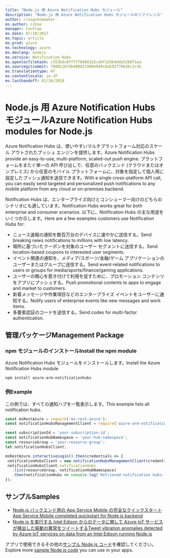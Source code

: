 ```yaml
---
title: "Node.js 用 Azure Notification Hubs モジュール"
description: "Node.js 用 Azure Notification Hubs モジュールのリファレンス"
author: craigshoemaker
ms.author: cshoe
manager: routlaw
ms.date: 07/18/2017
ms.topic: article
ms.prod: azure
ms.technology: azure
ms.devlang: nodejs
ms.service: Notification Hubs
ms.openlocfilehash: c353bdc0fff7784881b5cd4f1d3b4dda5268f1ea
ms.sourcegitcommit: 78001187db408d21909e949c8a592f76626c2c3b
ms.translationtype: HT
ms.contentlocale: ja-JP
ms.lasthandoff: 01/26/2018
---
```

# <a name="azure-notification-hubs-modules-for-nodejs"></a><span data-ttu-id="07df7-103">Node.js 用 Azure Notification Hubs モジュール</span><span class="sxs-lookup"><span data-stu-id="07df7-103">Azure Notification Hubs modules for Node.js</span></span>

<span data-ttu-id="07df7-104">Azure Notification Hubs は、使いやすいマルチプラットフォーム対応のスケール アウトされたプッシュ エンジンを提供します。</span><span class="sxs-lookup"><span data-stu-id="07df7-104">Azure Notification Hubs provide an easy-to-use, multi-platform, scaled-out push engine.</span></span> <span data-ttu-id="07df7-105">プラットフォームをまたぐ単一の API 呼び出しで、任意のバックエンド (クラウドまたはオンプレミス) から任意のモバイル プラットフォームに、対象を指定して個人用に設定したプッシュ通知を送信できます。</span><span class="sxs-lookup"><span data-stu-id="07df7-105">With a single cross-platform API call, you can easily send targeted and personalized push notifications to any mobile platform from any cloud or on-premises backend.</span></span>

<span data-ttu-id="07df7-106">Notification Hubs は、エンタープライズ向けとコンシューマー向けのどちらのシナリオにも適しています。</span><span class="sxs-lookup"><span data-stu-id="07df7-106">Notification Hubs works great for both enterprise and consumer scenarios.</span></span> <span data-ttu-id="07df7-107">以下に、Notification Hubs の主な用途をいくつか示します。</span><span class="sxs-lookup"><span data-stu-id="07df7-107">Here are a few examples customers use Notification Hubs for:</span></span>
- <span data-ttu-id="07df7-108">ニュース速報の通知を数百万台のデバイスに速やかに送信する。</span><span class="sxs-lookup"><span data-stu-id="07df7-108">Send breaking news notifications to millions with low latency.</span></span>
- <span data-ttu-id="07df7-109">場所に基づいたクーポンを対象のユーザー セグメントに送信する。</span><span class="sxs-lookup"><span data-stu-id="07df7-109">Send location-based coupons to interested user segments.</span></span>
- <span data-ttu-id="07df7-110">イベント関連の通知を、メディア/スポーツ/金融/ゲーム アプリケーションのユーザーまたはグループに送信する。</span><span class="sxs-lookup"><span data-stu-id="07df7-110">Send event-related notifications to users or groups for media/sports/finance/gaming applications.</span></span>
- <span data-ttu-id="07df7-111">ユーザーの関心を惹き付けて利用を促すために、プロモーション コンテンツをアプリにプッシュする。</span><span class="sxs-lookup"><span data-stu-id="07df7-111">Push promotional contents to apps to engage and market to customers.</span></span>
- <span data-ttu-id="07df7-112">新着メッセージや作業項目などのエンタープライズ イベントをユーザーに通知する。</span><span class="sxs-lookup"><span data-stu-id="07df7-112">Notify users of enterprise events like new messages and work items.</span></span>
- <span data-ttu-id="07df7-113">多要素認証のコードを送信する。</span><span class="sxs-lookup"><span data-stu-id="07df7-113">Send codes for multi-factor authentication.</span></span>

## <a name="management-package"></a><span data-ttu-id="07df7-114">管理パッケージ</span><span class="sxs-lookup"><span data-stu-id="07df7-114">Management Package</span></span>

### <a name="install-the-npm-module"></a><span data-ttu-id="07df7-115">npm モジュールのインストール</span><span class="sxs-lookup"><span data-stu-id="07df7-115">Install the npm module</span></span>

<span data-ttu-id="07df7-116">Azure Notification Hubs モジュールをインストールします。</span><span class="sxs-lookup"><span data-stu-id="07df7-116">Install the Azure Notification Hubs module</span></span> 

```bash
npm install azure-arm-notificationhubs
```

### <a name="example"></a><span data-ttu-id="07df7-117">例</span><span class="sxs-lookup"><span data-stu-id="07df7-117">Example</span></span>

<span data-ttu-id="07df7-118">この例では、すべての通知ハブを一覧表示します。</span><span class="sxs-lookup"><span data-stu-id="07df7-118">This example lists all notification hubs.</span></span>

 ```javascript
const msRestAzure = require('ms-rest-azure');
const notificationHubsManagementClient = require('azure-arm-notificationhubs');

const subscriptionId = 'your-subscription-id';
const notificationHubNamespace = 'your-hub-namespace';
const resourceGroup = 'your-resource-group';
let notificationHubsClient;

msRestAzure.interactiveLogin().then(credentials => {
  notificationHubsClient = new notificationHubsManagementClient(credentials, subscriptionId);
  notificationHubsClient.notificationHubs
    .list(resourceGroup, notificationHubNamespace)
    .then(notificationHubs => console.log('Retrieved notification hubs: ', notificationHubs));
});
```

## <a name="samples"></a><span data-ttu-id="07df7-119">サンプル</span><span class="sxs-lookup"><span data-stu-id="07df7-119">Samples</span></span>

* [<span data-ttu-id="07df7-120">Node.js バックエンド用の App Service Mobile の完全なクイックスタート</span><span class="sxs-lookup"><span data-stu-id="07df7-120">App Service Mobile completed quickstart for Node.js backend</span></span>](https://azure.microsoft.com/resources/samples/app-service-mobile-nodejs-backend-quickstart/)
* [<span data-ttu-id="07df7-121">Node.js を実行する Intel Edison からのデータに関して Azure IoT サービスが検出した振動の異常をツイートする</span><span class="sxs-lookup"><span data-stu-id="07df7-121">Tweet vibration anomalies detected by Azure IoT services on data from an Intel Edison running Node.js</span></span>](https://azure.microsoft.com/resources/samples/iot-hub-nodejs-intel-edison-vibration-anomaly-detection/)

<span data-ttu-id="07df7-122">アプリで使用できるその他の[サンプル Node.js コード](https://azure.microsoft.com/resources/samples/?platform=nodejs)を確認してください。</span><span class="sxs-lookup"><span data-stu-id="07df7-122">Explore more [sample Node.js code](https://azure.microsoft.com/resources/samples/?platform=nodejs) you can use in your apps.</span></span>
